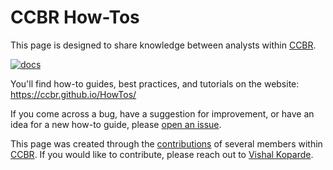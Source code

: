 # CCBR How-Tos

This page is designed to share knowledge between analysts within [CCBR](https://bioinformatics.ccr.cancer.gov/ccbr/). 

[![docs](https://github.com/CCBR/HowTos/actions/workflows/docs-quarto.yml/badge.svg)](https://ccbr.github.io/HowTos/)

You'll find how-to guides, best practices, and tutorials on the website:
<https://ccbr.github.io/HowTos/>

If you come across a bug, have a suggestion for improvement, or have an idea for
a new how-to guide, please [open an issue](https://github.com/CCBR/HowTos/issues).

This page was created through the [contributions](https://ccbr.github.io/HowTos/contributions/)
of several members within [CCBR](https://bioinformatics.ccr.cancer.gov/ccbr/). 
If you would like to contribute, please reach out to 
[Vishal Koparde](https://teams.microsoft.com/l/chat/0/0?users=vishal.koparde@nih.gov).
